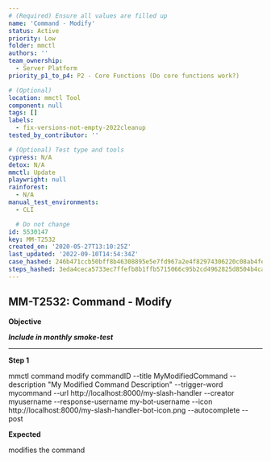 ```yaml
---
# (Required) Ensure all values are filled up
name: 'Command - Modify'
status: Active
priority: Low
folder: mmctl
authors: ''
team_ownership:
  - Server Platform
priority_p1_to_p4: P2 - Core Functions (Do core functions work?)

# (Optional)
location: mmctl Tool
component: null
tags: []
labels:
  - fix-versions-not-empty-2022cleanup
tested_by_contributor: ''

# (Optional) Test type and tools
cypress: N/A
detox: N/A
mmctl: Update
playwright: null
rainforest:
  - N/A
manual_test_environments:
  - CLI

  # Do not change
id: 5530147
key: MM-T2532
created_on: '2020-05-27T13:10:25Z'
last_updated: '2022-09-10T14:54:34Z'
case_hashed: 246b471ccb50bff8b46308895e5e7fd967a2e4f82974306220c08ab4fef321b07201ed5b35263a4f390f9172fe1837eb
steps_hashed: 3eda4ceca5733ec7ffefb8b1ffb5715066c95b2cd4962825d8504b4ca0cb931e10d568320092e68fafeb72e74ccc2cb0
---
```


<!-- (Auto-generated) Based on frontmatter's "key" and "name" -->

## MM-T2532: Command - Modify

**Objective**

_**Include in monthly smoke-test**_

---

**Step 1**

mmctl command modify commandID --title MyModifiedCommand --description "My Modified Command Description" --trigger-word mycommand --url http\://localhost:8000/my-slash-handler --creator myusername --response-username my-bot-username --icon http\://localhost:8000/my-slash-handler-bot-icon.png --autocomplete --post

**Expected**

modifies the command

